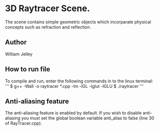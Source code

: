 # 3D Raytracer Scene.

The scene contains simple geometric objects which incorparate physical concepts such
as refraction and reflection.

## Author

William Jelley

## How to run file

To compile and run, enter the following commands in to the linux terminal:
'''
$ g++ -Wall -o raytracer *.cpp -lm -lGL -lglut -lGLU
$ ./raytracer
'''
## Anti-aliasing feature

The anti-aliasing feature is enabled by default. If you wish to disable anti-aliasing
you must set the global boolean variable anti_alias to false (line 30 of RayTracer.cpp).

